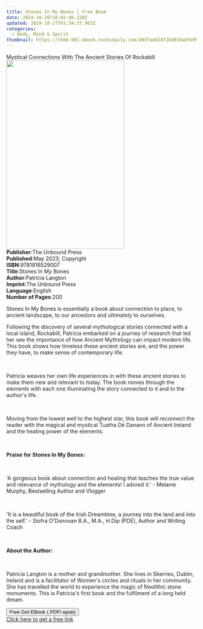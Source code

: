 ```yaml
---
title: Stones In My Bones | Free Book
date: 2024-10-20T16:02:46.228Z
updated: 2024-10-27T01:54:57.963Z
categories:
  - Body, Mind & Spirit
thumbnail: https://thmb-001-ebook.techidaily.com/403fa4d14f2bd010a8fe99b5ea01f721dcba5857c1eba93eb8a532e8400fff95.jpg
---
```

<main id="book-container">
  <div class="flex flex-col">
    <div class="book-brief flex-1 py-6 px-4 sm:p-6 md:py-10 md:px-8">
      <!-- brief-->
      <div class="book-brief-main">
        Mystical Connections With The Ancient Stories Of Rockabill
      </div>
    </div>
    <div
      class="book-meta-info flex-1 grid gap-4 col-start-1 col-end-3 row-start-1 sm:mb-6 sm:grid-cols-4 lg:gap-6 lg:col-start-2 lg:row-end-6 lg:row-span-6 lg:mb-0"
    >
      <div
        class="book-meta-info-left place-content-center mt-4 p-4 text-sm leading-6 col-start-2 col-span-2 dark:text-slate-400"
      >
        <img
          class="w-full h-500 object-cover rounded-lg sm:h-255 sm:col-span-2 lg:col-span-full"
          src="https://img-001-ebook.techidaily.com/1ae09e50d35355316d21423815cbb2037f0ded2a4d19d65f720843388806cf09.jpg"
          alt=""
          width="312"
          height="500"
        />
      </div>
      <div
        class="book-meta-info-right mt-2 col-start-1 row-start-2 col-span-3 self-center"
      >
        <!-- meta data  -->
        <div class="flex flex-col px-4 md:px-8">
          <div class="flex-1">
            <strong>Publisher</strong>:<span class="px-2"
              >The Unbound Press</span
            >
          </div>
          <div class="flex-1">
            <strong>Published</strong>:<span class="px-2"
              >May 2023; Copyright</span
            >
          </div>
          <div class="flex-1">
            <strong>ISBN</strong>:<span class="px-2">9781916529007</span>
          </div>
          <div class="flex-1">
            <strong>Title</strong>:<span class="px-2">Stones In My Bones</span>
          </div>
          <div class="flex-1">
            <strong>Author</strong>:<span class="px-2">Patricia Langton</span>
          </div>
          <div class="flex-1">
            <strong>Imprint</strong>:<span class="px-2">The Unbound Press</span>
          </div>
          <div class="flex-1">
            <strong>Language</strong>:<span class="px-2">English</span>
          </div>
          <div class="flex-1">
            <strong>Number of Pages</strong>:<span class="px-2">200</span>
          </div>
        </div>
      </div>
    </div>
    <div class="book-description flex-1 py-6 px-4 sm:p-6 md:py-10 md:px-8">
      <div class="book-description-main">
        <div accordion-content="" id="description">
          <p>
            Stones In My Bones<span style="color: rgb(32, 33, 36)">
              is essentially a book about connection to place, to ancient
              landscape, to our ancestors and ultimately to ourselves.</span
            >
          </p>
          <p>
            <span style="color: rgb(32, 33, 36)"
              >Following the discovery of several mythological stories connected
              with a local island, Rockabill, Patricia embarked on a journey of
              research that led her see the importance of how Ancient Mythology
              can impact modern life. This book shows how timeless these ancient
              stories are, and the power they have, to make sense of
              contemporary life.</span
            >
          </p>
          <p><br /></p>
          <p>
            <span style="color: rgb(32, 33, 36)"
              >Patricia weaves her own life experiences in with these ancient
              stories to make them new and relevant to today. The book moves
              through the elements with each one illuminating the story
              connected to it and to the author's life.
            </span>
          </p>
          <p><br /></p>
          <p>
            <span style="color: rgb(32, 33, 36)"
              >Moving from the lowest well to the highest star, this book will
              reconnect the reader with the magical and mystical Tuatha Dé
              Danann of Ancient Ireland and the healing power of the
              elements.</span
            >
          </p>
          <p><br /></p>
          <p>
            <strong style="color: rgb(32, 33, 36)"
              >Praise for Stones In My Bones:</strong
            >
          </p>
          <p><br /></p>
          <p>
            <span style="color: rgb(32, 33, 36)"
              ><span>﻿﻿'</span>A gorgeous book about connection and healing that
              teaches the true value and relevance of mythology and the
              elements! I adored it.' - </span
            >Melanie Murphy, Bestselling Author and Vlogger
          </p>
          <p><br /></p>
          <p>
            'It is a beautiful book of the Irish Dreamtime, a journey into the
            land and into the self.' - Siofra O'Donovan B.A., M.A., H.Dip (PDE),
            Author and Writing Coach
          </p>
          <p><br /></p>
          <p><strong>About the Author:</strong></p>
          <p><br /></p>
          <p>
            <span style="color: rgb(32, 33, 36)"
              ><span></span>Patricia Langton is a mother and grandmother. She
              lives in Skerries, Dublin, Ireland and is a facilitator of Women's
              circles and rituals in her community. She has travelled the world
              to experience the magic of Neolithic stone monuments. This is
              Patricia's first book and the fulfilment of a long held
              dream.</span
            >
          </p>
        </div>
        <div class="accordion-fader"></div>
      </div>
    </div>
    <div class="book-excerpts flex-1 py-6 px-4 sm:p-6 md:py-10 md:px-8"></div>
    <div
      class="book-about-author flex-1 py-6 px-4 sm:p-6 md:py-10 md:px-8"
    ></div>
    <div class="book-free-get flex-1 py-6 px-4 sm:p-6 md:py-10 md:px-8">
      <button
        id="btn-free-get"
        class="bg-blue-500 hover:bg-blue-700 text-white font-bold py-2 px-4 rounded"
      >
        Free Get EBook (.PDF/.epub)
      </button>
      <div id="countdown-display" class="px-2 text-lg mt-2"></div>
      <a
        id="free-link"
        class="hidden bg-blue-500 hover:bg-blue-700 text-white font-bold py-2 px-4 rounded"
        href="https://www.ebooks.com/en-us/book/210832327/stones-in-my-bones/patricia-langton/"
        target="_blank"
        >Click here to get a free link</a
      >
    </div>
    <script>
      let countdownTime = 0;
      let countdownInterval = null;
      document
        .getElementById('btn-free-get')
        .addEventListener('click', startCountdown);
      function startCountdown() {
        countdownTime = new Date().getTime() + 60000 * 3;
        countdownInterval = setInterval(updateCountdown, 1000);
        document.getElementById('btn-free-get').disabled = true;
        document
          .getElementById('btn-free-get')
          .classList.add('bg-gray-500', 'cursor-not-allowed');
      }
      function updateCountdown() {
        let currentTime = new Date().getTime();
        let timeLeft = countdownTime - currentTime;
        let secondsLeft = Math.floor(timeLeft / 1000);
        document.getElementById('countdown-display').innerHTML =
          `Remaining time: ${secondsLeft} seconds.`;
        if (secondsLeft <= 0) {
          clearInterval(countdownInterval);
          document.getElementById('btn-free-get').classList.add('hidden');
          document.getElementById('free-link').classList.remove('hidden');
          document.getElementById('countdown-display').innerHTML = '';
        }
      }
    </script>
  </div>
</main>

<ins class="adsbygoogle"
      style="display:block"
      data-ad-client="ca-pub-7571918770474297"
      data-ad-slot="8358498916"
      data-ad-format="auto"
      data-full-width-responsive="true"></ins>
    